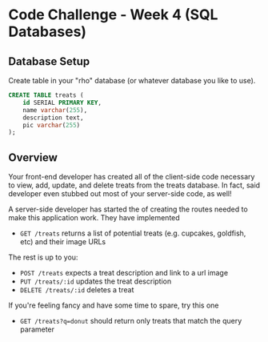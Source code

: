 # Code Challenge - Week 4 (SQL Databases)

## Database Setup

Create table in your "rho" database (or whatever database you like to use).

```SQL
CREATE TABLE treats (
	id SERIAL PRIMARY KEY,
	name varchar(255),
	description text,
	pic varchar(255)
);
```

## Overview

Your front-end developer has created all of the client-side code
necessary to view, add, update, and delete treats from the treats
database. In fact, said developer even stubbed out most of your
server-side code, as well!

A server-side developer has started the of creating the routes needed
to make this application work. They have implemented

* `GET /treats` returns a list of potential treats (e.g. cupcakes, goldfish, etc) and their image URLs

The rest is up to you:
* `POST /treats` expects a treat description and link to a url image
* `PUT /treats/:id` updates the treat description
* `DELETE /treats/:id` deletes a treat

If you're feeling fancy and have some time to spare, try this one

* `GET /treats?q=donut` should return only treats that match the query parameter
